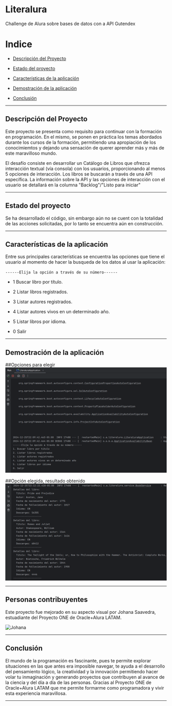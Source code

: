 # Literalura
Challenge de Alura sobre bases de datos con a API Gutendex

 # Indice 

- [Descripción del Proyecto](#descripción-del-proyecto)

- [Estado del proyecto](#estado-del-proyecto)

- [Características de la aplicación](#características-de-la-aplicación)

- [Demostración de la aplicación](#demostración-de-la-aplicación)

- [Conclusión](#conclusión)

---

## Descripción del Proyecto 

 Este proyecto se presenta como requisito para continuar con la formación en programación. En el mismo, se ponen en práctica los temas abordados durante los cursos de la formación, permitiendo una apropiación de los conocimiemtos y dejando una sensación de querer aprender más y más de este maravilloso mundo.

 El desafío consiste en desarrollar un Catálogo de Libros que ofrezca interacción textual (vía consola) con los usuarios, proporcionando al menos 5 opciones de interacción. Los libros se buscarán a través de una API específica. La información sobre la API y las opciones de interacción con el usuario se detallará en la columna "Backlog"/"Listo para iniciar"
 
---

## Estado del proyecto

Se ha desarrollado el código, sin embargo aún no se cuent con la totalidad de las acciones solicitadas, por lo tanto se encuentra aún en construcción.

---

## Características de la aplicación

Entre sus principales características se encuentra las opciones que tiene el usuario al momento de hacer la busqueda de los datos al usar la aplicación:

`------Elija la opción a través de su número------ ` 

- 1 Buscar libro por título.

- 2 Listar libros registrados.

- 3 Listar autores registrados.

- 4 Listar autores vivos en un determinado año.

- 5 Listar libros por idioma.

- 0 Salir

---

## Demostración de la aplicación

##Opciones para elegir
![Johana](https://github.com/JohanaS77/Literalura/blob/main/Demo%201.png)

##Opción elegida, resultado obtenido
![Johana](https://github.com/JohanaS77/Literalura/blob/main/Demo%202.png)

 

---

## Personas contribuyentes

Este proyecto fue mejorado en su aspecto visual por Johana Saavedra, estuadiante del Proyecto ONE de Oracle+Alura LATAM.

![Johana](https://github.com/user-attachments/assets/38dff73c-fe26-44e3-a8cd-844edc62c4a6)

---

## Conclusión

El mundo de la programación es fascinante, pues te permite explorar situaciones en las que antes era imposible navegar, te ayuda a el desarrollo del pensamiento lógico, la creatividad y la innovación permitiendo hacer volar tu inmaginación y generando proyectos que contribuyen al avance de la ciencia y del día a día de las personas.
Gracias al Proyecto ONE de Oracle+Alura LATAM que me permite formarme como programadora y vivir esta experiencia maravillosa.

---
